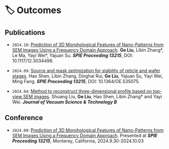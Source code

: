 # 🏷️ Outcomes

## Publications

- `2024.10`: [Prediction of 3D Morphological Features of Nano-Patterns from SEM Images Using a Frequency Domain Approach](https://doi.org/10.1117/12.3034496). **Ge Liu**, Libin Zhang\*, Le Ma, Yayi Wei\*, Yajuan Su. ***SPIE Proceeding 13215***, DOI: 10.1117/12.3034496.

- `2024.09`: [Source and mask optimization for stability of reticle and wafer stages](https://doi.org/10.1364/OE.535075). Hao Shen, Libin Zhang, Dinghai Rui, **Ge Liu**, Yajuan Su, Yayi Wei, Ming Fang. ***SPIE Proceeding 13215***, DOI: 10.1364/OE.535075.

- `2024.04`: [Method to reconstruct three-dimensional profile based on top-view SEM images](https://doi.org/10.1116/6.0003471). Shuang Liu, **Ge Liu**, Hao Shen, Libin Zhang\* and Yayi Wei. ***Journal of Vacuum Science & Technology B*** 

## Conference

- `2024.09`: <u>Prediction of 3D Morphological Features of Nano-Patterns from SEM Images Using a Frequency Domain Approach</u>. Presented at ***SPIE Proceeding 13215***, Monterey, California, 2024.9.30-2024.10.03
